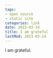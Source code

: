 ```yaml
---
tags:
- open source
- static site
categories: link
date: 2023-03-14
title: I am grateful
lastMod: 2023-03-14
---
```

I am grateful.
